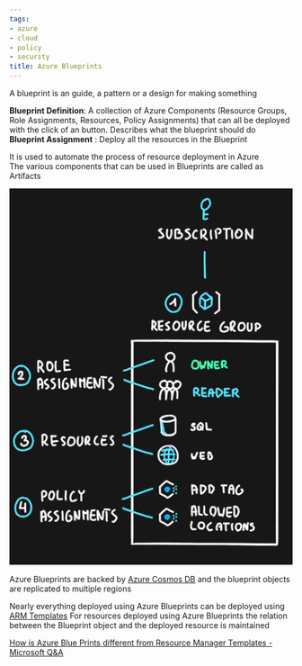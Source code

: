 ```yaml
---
tags:
- azure
- cloud
- policy
- security
title: Azure Blueprints
---
```


A blueprint is an guide, a pattern or a design for making something  

**Blueprint Definition**: A collection of Azure Components (Resource Groups, Role Assignments, Resources, Policy Assignments) that can all be deployed with the click of an button. Describes what the blueprint should do  
**Blueprint Assignment** : Deploy all the resources in the Blueprint

It is used to automate the process of resource deployment in Azure  
The various components that can be used in Blueprints are called as Artifacts

![Azure Blueprints|300](../images/azure-blueprints.png)

Azure Blueprints are backed by [Azure Cosmos DB](../azure-datastore-services/azure-cosmos-db/azure-cosmos-db.md) and the blueprint objects are replicated to multiple regions  

Nearly everything deployed using Azure Blueprints can be deployed using [ARM Templates](../azure-other-services/arm-templates.md) 
For resources deployed using Azure Blueprints the relation between the Blueprint object and the deployed resource is maintained 

[How is Azure Blue Prints different from Resource Manager Templates - Microsoft Q&A](https://learn.microsoft.com/en-us/answers/questions/26851/how-is-azure-blue-prints-different-from-resource-m)